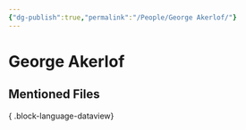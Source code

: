 ```yaml
---
{"dg-publish":true,"permalink":"/People/George Akerlof/"}
---
```


# George Akerlof

## Mentioned Files

{ .block-language-dataview}
